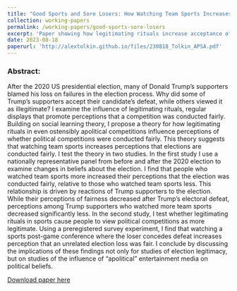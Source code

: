 ```yaml
---
title: "Good Sports and Sore Losers: How Watching Team Sports Increases Acceptance of Election Losses"
collection: working-papers
permalink: /working-papers/good-sports-sore-losers
excerpt: 'Paper showing how legitimating rituals increase acceptance of election defeats'
date: 2023-08-18
paperurl: 'http://alextolkin.github.io/files/230818_Tolkin_APSA.pdf'
---
```

### Abstract:
After the 2020 US presidential election, many of Donald Trump’s supporters blamed his loss on failures in the election process. Why did some of Trump’s supporters accept their candidate’s defeat, while others viewed it as illegitimate? I examine the influence of legitimating rituals, regular displays that promote perceptions that a competition was conducted fairly. Building on social learning theory, I propose a theory for how legitimating rituals in even ostensibly apolitical competitions influence perceptions of whether political competitions were conducted fairly. This theory suggests that watching team sports increases perceptions that elections are conducted fairly. I test the theory in two studies. In the first study I use a nationally representative panel from before and after the 2020 election to examine changes in beliefs about the election. I find that people who watched team sports more increased their perceptions that the election was conducted fairly, relative to those who watched team sports less. This relationship is driven by reactions of Trump supporters to the election. While their perceptions of fairness decreased after Trump’s electoral defeat, perceptions among Trump supporters who watched more team sports decreased significantly less.  In the second study, I test whether legitimating rituals in sports cause people to view political competitions as more legitimate. Using a preregistered survey experiment, I find that watching a sports post-game conference where the loser concedes defeat increases perception that an unrelated election loss was fair. I conclude by discussing the implications of these findings not only for studies of election legitimacy, but on studies of the influence of “apolitical” entertainment media on political beliefs.

[Download paper here](http://alextolkin.github.io/files/230818_Tolkin_APSA.pdf)
